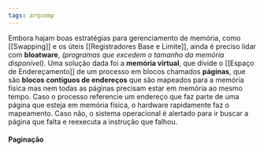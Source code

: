 ```yaml
---
tags: arqcomp
---
```

Embora hajam boas estratégias para gerenciamento de memória, como [[Swapping]] e os úteis [[Registradores Base e Limite]], ainda é preciso lidar com **bloatware**, *(programas que excedem o tamanho da memória disponível)*. Uma solução dada foi a **memória virtual**, que divide o [[Espaço de Endereçamento]] de um processo em blocos chamados **páginas**, que são **blocos contíguos de endereços** que são mapeados para a memória fisica mas nem todas as páginas precisam estar em memória ao mesmo tempo.
Caso o processo referencie um endereço que faz parte de uma página que esteja em memória física, o hardware rapidamente faz o mapeamento. Caso não, o sistema operacional é alertado para ir buscar a página que falta e reexecuta a instrução que falhou.


#### Paginação